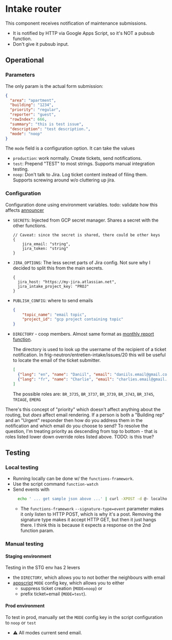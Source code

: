 # Intake router

This component receives notification of maintenance submissions.

- It is notified by HTTP via Google Apps Script, so it's NOT a pubsub function.
- Don't give it pubsub input.

## Operational

### Parameters

The only param is the actual form submission:

```json
{
  "area": "apartment",
  "building": "1234",
  "priority": "regular",
  "reporter": "guest",
  "rowIndex": 666,
  "summary": "this is test issue",
  "description": "test description.",
  "mode": "noop"
}
```

The `mode` field is a configuration option. It can take the values

- `production`: work normally. Create tickets, send notifications.
- `test`: Prepend "TEST" to most strings. Supports manual integration testing.
- `noop`: Don't talk to Jira. Log ticket content instead of filing them.
  Supports screwing around w/o cluttering up jira.

### Configuration

Configuration done using environment variables.
todo: validate how this affects [announcer][announcer]

* `SECRETS`: Injected from GCP secret manager. Shares a secret with the other functions.
  ```json5
  // Caveat: since the secret is shared, there could be other keys
  {
      jira_email: "string",
      jira_token: "string"
  }
  ```

* `JIRA_OPTIONS`: The less secret parts of Jira config. Not sure why I decided to split this
  from the main secrets.
  ```json5
  {
    jira_host: "https://my-jira.atlassian.net",
    jira_intake_project_key: "PROJ" 
  }
  ```

* `PUBLISH_CONFIG`: where to send emails
  ```json
  {
      "topic_name": "email topic",
      "project_id": "gcp project containing topic"
  }
  ```

* `DIRECTORY` - coop members. Almost same format as [monthly report function][announcer].

  The directory is used to look up the username of the recipient of a ticket notification.
  In frig-neutron/entretien-intake/issues/20 this will be useful to locate the email of the ticket
  submitter.

  ```json 
  [
    {"lang": "en", "name": "Daniil", "email": "daniils.email@gmail.com", "roles": []},
    {"lang": "fr", "name": "Charlie", "email": "charlies.email@gmail.com", "roles": []}
  ]
  ```

  The possible roles are: `BR_3735`, `BR_3737`, `BR_3739`, `BR_3743`, `BR_3745`, `TRIAGE`, `EMERG`

There's this concept of "priority" which doesn't affect anything about the routing, but _does_
affect email rendering. If a person is both a "Building rep" and an "Urgent" responder then how do
you address them in the notification and which email do you choose to send? To resolve the
question, I'm treating priority as descending from top to bottom - that is roles listed lower
down override roles listed above.
TODO: is this true?

## Testing

### Local testing

- Running locally can be done w/ the `functions-framework`.
- Use the script command `function-watch`
- Send events with 
  ```bash
    echo ' ... get sample json above ...' | curl -XPOST -d @- localhost:8080
  ```
    - The `functions-framework` `--signature-type=event` parameter makes it only listen to HTTP
      POST, which is why it's a post. Removing the signature type makes it accept HTTP GET, but then
      it just hangs there. I think this is because it expects a response on the 2nd function param.

### Manual testing

#### Staging environment
Testing in the STG env has 2 levers

- the `DIRECTORY`, which allows you to not bother the neighbours with email
- [appscript][appscript] `MODE` config key, which allows you to either 
  - suppress ticket creation (`MODE=noop`) or 
  - prefix ticket+email (`MODE=test`).

#### Prod environment

To test in prod, manually set the `MODE` config key in the script configuration  to `noop` or `test`
- ⚠️ All modes current send email. 

[announcer]: ../announcer

[appscript]: ../intake_form
